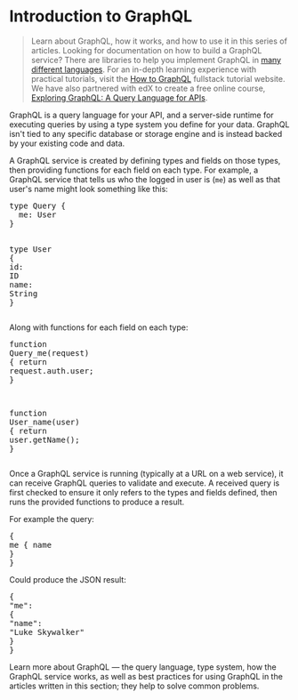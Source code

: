 <h1>Introduction to GraphQL</h1><div><blockquote><p>Learn about GraphQL, how it works, and how to use it in this series of articles. Looking for documentation on how to build a GraphQL service? There are libraries to help you implement GraphQL in <a href="/code/">many different languages</a>. For an in-depth learning experience with practical tutorials, visit the <a href="https://www.howtographql.com" target="_blank" rel="nofollow noopener noreferrer">How to GraphQL</a> fullstack tutorial website. We have also partnered with edX to create a free online course, <a href="https://www.edx.org/course/exploring-graphql-a-query-language-for-apis" target="_blank" rel="nofollow noopener noreferrer">Exploring GraphQL: A Query Language for APIs</a>.</p></blockquote><p>GraphQL is a query language for your API, and a server-side runtime for executing queries by using a type system you define for your data. GraphQL isn&apos;t tied to any specific database or storage engine and is instead backed by your existing code and data.</p><p>A GraphQL service is created by defining types and fields on those types, then providing functions for each field on each type. For example, a GraphQL service that tells us who the logged in user is (<code>me</code>) as well as that user&apos;s name might look something like this:</p><pre class="prism language-graphql"><span class="type-def"><span class="keyword">type</span> Query <span class="fields"><span class="punctuation">{</span>
  <span class="attr-name">me</span><span class="punctuation">:</span> <span class="type-name">User</span>
<span class="punctuation">}</span></span></span>

<span class="type-def"><span class="keyword">type</span> User <span class="fields"><span class="punctuation">{</span>
<span class="attr-name">id</span><span class="punctuation">:</span> <span class="type-name">ID</span>
<span class="attr-name">name</span><span class="punctuation">:</span> <span class="type-name">String</span>
<span class="punctuation">}</span></span></span></pre><p>Along with functions for each field on each type:</p><pre class="prism language-js"><span class="keyword">function</span> <span class="function">Query_me</span><span class="punctuation">(</span>request<span class="punctuation">)</span> <span class="punctuation">{</span>
<span class="keyword">return</span> request<span class="punctuation">.</span>auth<span class="punctuation">.</span>user<span class="punctuation">;</span>
<span class="punctuation">}</span>

<span class="keyword">function</span> <span class="function">User_name</span><span class="punctuation">(</span>user<span class="punctuation">)</span> <span class="punctuation">{</span>
<span class="keyword">return</span> user<span class="punctuation">.</span><span class="function">getName</span><span class="punctuation">(</span><span class="punctuation">)</span><span class="punctuation">;</span>
<span class="punctuation">}</span></pre><p>Once a GraphQL service is running (typically at a URL on a web service), it can receive GraphQL queries to validate and execute. A received query is first checked to ensure it only refers to the types and fields defined, then runs the provided functions to produce a result.</p><p>For example the query:</p><pre class="prism language-graphql"><span class="punctuation">{</span>
me <span class="punctuation">{</span>
name
<span class="punctuation">}</span>
<span class="punctuation">}</span></pre><p>Could produce the JSON result:</p><pre class="prism language-json"><span class="punctuation">{</span>
<span class="attr-name">&quot;me&quot;</span><span class="punctuation">:</span> <span class="punctuation">{</span>
<span class="attr-name">&quot;name&quot;</span><span class="punctuation">:</span> <span class="string">&quot;Luke Skywalker&quot;</span>
<span class="punctuation">}</span>
<span class="punctuation">}</span></pre><p>Learn more about GraphQL &#x2014; the query language, type system, how the GraphQL service works, as well as best practices for using GraphQL in the articles written in this section; they help to solve common problems.</p></div>

